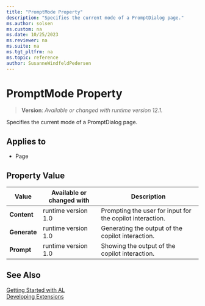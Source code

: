 ```yaml
---
title: "PromptMode Property"
description: "Specifies the current mode of a PromptDialog page."
ms.author: solsen
ms.custom: na
ms.date: 10/25/2023
ms.reviewer: na
ms.suite: na
ms.tgt_pltfrm: na
ms.topic: reference
author: SusanneWindfeldPedersen
---
```

[//]: # (START>DO_NOT_EDIT)
[//]: # (IMPORTANT:Do not edit any of the content between here and the END>DO_NOT_EDIT.)
[//]: # (Any modifications should be made in the .xml files in the ModernDev repo.)
# PromptMode Property
> **Version**: _Available or changed with runtime version 12.1._

Specifies the current mode of a PromptDialog page.

## Applies to
-   Page

## Property Value

|Value|Available or changed with|Description|
|-----------|-----------|---------------------------------------|
|**Content**|runtime version 1.0|Prompting the user for input for the copilot interaction.|
|**Generate**|runtime version 1.0|Generating the output of the copilot interaction.|
|**Prompt**|runtime version 1.0|Showing the output of the copilot interaction.|

[//]: # (IMPORTANT: END>DO_NOT_EDIT)
## See Also  
[Getting Started with AL](../devenv-get-started.md)  
[Developing Extensions](../devenv-dev-overview.md)  